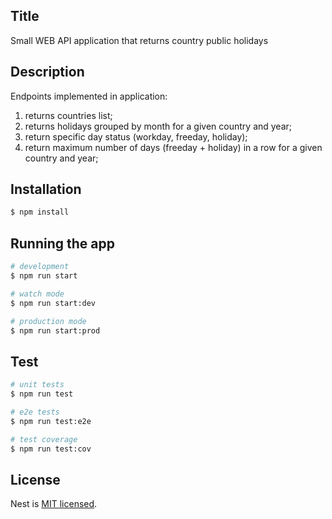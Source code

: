 ## Title

Small WEB API application that returns country public holidays

## Description

Endpoints implemented in application: 
1. returns countries list;
2. returns holidays grouped by month for a given country and year;
3. return specific day status (workday, freeday, holiday);
4. return maximum number of days (freeday + holiday) in a row for a given country and year;

## Installation

```bash
$ npm install
```

## Running the app

```bash
# development
$ npm run start

# watch mode
$ npm run start:dev

# production mode
$ npm run start:prod
```

## Test

```bash
# unit tests
$ npm run test

# e2e tests
$ npm run test:e2e

# test coverage
$ npm run test:cov
```

## License

Nest is [MIT licensed](LICENSE).
